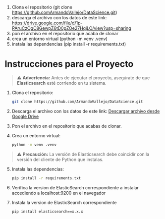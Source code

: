 1. Clona el repositorio (git clone https://github.comArmandoVallejo/DataScience.git)
2. descarga el archivo con los datos de este link: https://drive.google.com/file/d/1p-PAruCzOgC8GewpZ6tD0pZOe27HqjLO/view?usp=sharing
3. pon el archivo en el repositorio que acaba de clonar
4. crea un entorno virtual (python -m venv .venv)
5. instala las dependencias (pip install -r requirements.txt)


# Instrucciones para el Proyecto

> ⚠️ **Advertencia:** Antes de ejecutar el proyecto, asegúrate de que **Elasticsearch** esté corriendo en tu sistema.


1. Clona el repositorio:
    ```bash
    git clone https://github.com/ArmandoVallejo/DataScience.git
    ```

2. Descarga el archivo con los datos de este link:
    [Descargar archivo desde Google Drive](https://drive.google.com/file/d/1p-PAruCzOgC8GewpZ6tD0pZOe27HqjLO/view?usp=sharing)

3. Pon el archivo en el repositorio que acabas de clonar.

4. Crea un entorno virtual:
    ```bash
    python -m venv .venv
    ```

> ⚠️ **Precaución:** La versión de Elasticsearch debe coincidir con la versión del cliente de Python que instalas.

5. Instala las dependencias:
    ```bash
    pip install -r requirements.txt
    ```

6. Verifica la version de ElasticSearch correspondiente a instalar accediendo a localhost:9200 en el navegador


7. Instala la version de ElasticSearch correspondiente
    ```bash
    pip install elasticsearch==x.x.x
    ```
